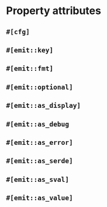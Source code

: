 # Property attributes

## `#[cfg]`

## `#[emit::key]`

## `#[emit::fmt]`

## `#[emit::optional]`

## `#[emit::as_display]`

## `#[emit::as_debug`

## `#[emit::as_error]`

## `#[emit::as_serde]`

## `#[emit::as_sval]`

## `#[emit::as_value]`
